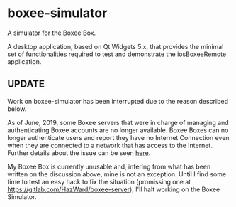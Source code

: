 # boxee-simulator
A simulator for the Boxee Box.

A desktop application, based on Qt Widgets 5.x, that provides the minimal set of functionalities required to test and demonstrate the iosBoxeeRemote application.

## UPDATE 

Work on boxee-simulator has been interrupted due to the reason described below.

As of June, 2019, some Boxee servers that were in charge of managing and authenticating Boxee accounts are no longer available. Boxee Boxes can no longer authenticate users and report they have no Internet Connection even when they are connected to a network that has access to the Internet. Further details about the issue can be seen 
[here](https://www.reddit.com/r/boxee/comments/bzb2wn/boxee_can_not_connect_to_the_internet_nor_wifi_or/). 

My Boxee Box is currently unusable and, infering from what has been written on the discussion above, mine is not an exception. Until I find some time to test an easy hack to fix the situation (promissing one at https://gitlab.com/HazWard/boxee-server), I'll halt working on the Boxee Simulator.
